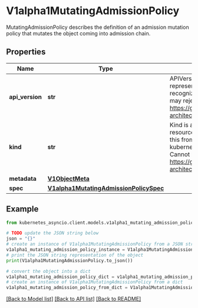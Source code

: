 # V1alpha1MutatingAdmissionPolicy

MutatingAdmissionPolicy describes the definition of an admission mutation policy that mutates the object coming into admission chain.

## Properties

Name | Type | Description | Notes
------------ | ------------- | ------------- | -------------
**api_version** | **str** | APIVersion defines the versioned schema of this representation of an object. Servers should convert recognized schemas to the latest internal value, and may reject unrecognized values. More info: https://git.k8s.io/community/contributors/devel/sig-architecture/api-conventions.md#resources | [optional] 
**kind** | **str** | Kind is a string value representing the REST resource this object represents. Servers may infer this from the endpoint the kubernetes_asyncio.client submits requests to. Cannot be updated. In CamelCase. More info: https://git.k8s.io/community/contributors/devel/sig-architecture/api-conventions.md#types-kinds | [optional] 
**metadata** | [**V1ObjectMeta**](V1ObjectMeta.md) |  | [optional] 
**spec** | [**V1alpha1MutatingAdmissionPolicySpec**](V1alpha1MutatingAdmissionPolicySpec.md) |  | [optional] 

## Example

```python
from kubernetes_asyncio.client.models.v1alpha1_mutating_admission_policy import V1alpha1MutatingAdmissionPolicy

# TODO update the JSON string below
json = "{}"
# create an instance of V1alpha1MutatingAdmissionPolicy from a JSON string
v1alpha1_mutating_admission_policy_instance = V1alpha1MutatingAdmissionPolicy.from_json(json)
# print the JSON string representation of the object
print(V1alpha1MutatingAdmissionPolicy.to_json())

# convert the object into a dict
v1alpha1_mutating_admission_policy_dict = v1alpha1_mutating_admission_policy_instance.to_dict()
# create an instance of V1alpha1MutatingAdmissionPolicy from a dict
v1alpha1_mutating_admission_policy_from_dict = V1alpha1MutatingAdmissionPolicy.from_dict(v1alpha1_mutating_admission_policy_dict)
```
[[Back to Model list]](../README.md#documentation-for-models) [[Back to API list]](../README.md#documentation-for-api-endpoints) [[Back to README]](../README.md)


